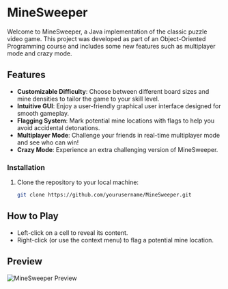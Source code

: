 # MineSweeper

Welcome to MineSweeper, a Java implementation of the classic puzzle video game. This project was developed as part of an Object-Oriented Programming course and includes some new features such as multiplayer mode and crazy mode.

## Features

- **Customizable Difficulty**: Choose between different board sizes and mine densities to tailor the game to your skill level.
- **Intuitive GUI**: Enjoy a user-friendly graphical user interface designed for smooth gameplay.
- **Flagging System**: Mark potential mine locations with flags to help you avoid accidental detonations.
- **Multiplayer Mode**: Challenge your friends in real-time multiplayer mode and see who can win!
- **Crazy Mode**: Experience an extra challenging version of MineSweeper.

### Installation

1. Clone the repository to your local machine:

    ```bash
    git clone https://github.com/yourusername/MineSweeper.git
    ```

## How to Play

- Left-click on a cell to reveal its content.
- Right-click (or use the context menu) to flag a potential mine location.

## Preview

![MineSweeper Preview](path/to/your/image.png)

